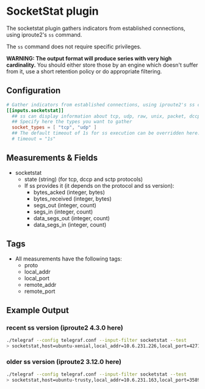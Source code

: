 # SocketStat plugin

The socketstat plugin gathers indicators from established connections, using iproute2's `ss` command.

The `ss` command does not require specific privileges.

**WARNING: The output format will produce series with very high cardinality.** You should either store those by an engine which doesn't suffer from it, use a short retention policy or do appropriate filtering.

## Configuration

```toml
# Gather indicators from established connections, using iproute2's ss command.
[[inputs.socketstat]]
  ## ss can display information about tcp, udp, raw, unix, packet, dccp and sctp sockets
  ## Specify here the types you want to gather
  socket_types = [ "tcp", "udp" ]
  ## The default timeout of 1s for ss execution can be overridden here:
  # timeout = "1s"
```

## Measurements & Fields

- socketstat
  - state (string) (for tcp, dccp and sctp protocols)
  - If ss provides it (it depends on the protocol and ss version):
    - bytes_acked (integer, bytes)
    - bytes_received (integer, bytes)
    - segs_out (integer, count)
    - segs_in (integer, count)
    - data_segs_out (integer, count)
    - data_segs_in (integer, count)

## Tags

- All measurements have the following tags:
  - proto
  - local_addr
  - local_port
  - remote_addr
  - remote_port

## Example Output

### recent ss version (iproute2 4.3.0 here)

```sh
./telegraf --config telegraf.conf --input-filter socketstat --test
> socketstat,host=ubuntu-xenial,local_addr=10.6.231.226,local_port=42716,proto=tcp,remote_addr=192.168.2.21,remote_port=80 bytes_acked=184i,bytes_received=2624519595i,recv_q=4344i,segs_in=1812580i,segs_out=661642i,send_q=0i,state="ESTAB" 1606457205000000000
```

### older ss version (iproute2 3.12.0 here)

```sh
./telegraf --config telegraf.conf --input-filter socketstat --test
> socketstat,host=ubuntu-trusty,local_addr=10.6.231.163,local_port=35890,proto=tcp,remote_addr=192.168.2.21,remote_port=80 recv_q=0i,send_q=0i,state="ESTAB" 1606456977000000000
```

